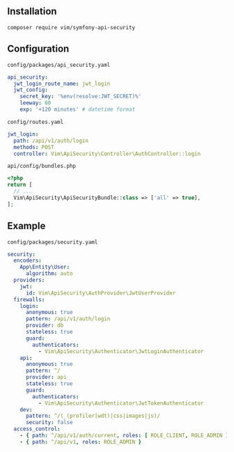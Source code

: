 ## Installation

```shell
composer require vim/symfony-api-security
```

## Configuration

`config/packages/api_security.yaml`

```yaml
api_security:
  jwt_login_route_name: jwt_login
  jwt_config:
    secret_key: '%env(resolve:JWT_SECRET)%'
    leeway: 60
    exp: '+120 minutes' # datetime format
```

`config/routes.yaml`
```yaml
jwt_login:
  path: /api/v1/auth/login
  methods: POST
  controller: Vim\ApiSecurity\Controller\AuthController::login
```

`api/config/bundles.php`

```PHP
<?php
return [
  // ...
  Vim\ApiSecurity\ApiSecurityBundle::class => ['all' => true],
];
```

## Example

`config/packages/security.yaml`

```yaml
security:
  encoders:
    App\Entity\User:
      algorithm: auto
  providers:
    jwt:
      id: Vim\ApiSecurity\AuthProvider\JwtUserProvider
  firewalls:
    login:
      anonymous: true
      pattern: /api/v1/auth/login
      provider: db
      stateless: true
      guard:
        authenticators:
          - Vim\ApiSecurity\Authenticator\JwtLoginAuthenticator
    api:
      anonymous: true
      pattern: ^/
      provider: api
      stateless: true
      guard:
        authenticators:
          - Vim\ApiSecurity\Authenticator\JwtTokenAuthenticator
    dev:
      pattern: ^/(_(profiler|wdt)|css|images|js)/
      security: false
  access_control:
    - { path: ^/api/v1/auth/current, roles: [ ROLE_CLIENT, ROLE_ADMIN ], methods: [ GET ] }
    - { path: ^/api/v1, roles: ROLE_ADMIN }
```
